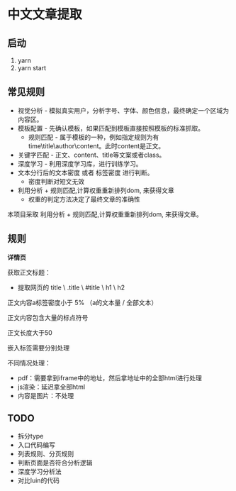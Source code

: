 # 中文文章提取

## 启动

1. yarn 
2. yarn start

## 常见规则

* 视觉分析 - 模拟真实用户，分析字号、字体、颜色信息，最终确定一个区域为内容区。
* 模板配置 - 先确认模板，如果匹配到模板直接按照模板的标准抓取。
  * 规则匹配 - 属于模板的一种，例如指定规则为有time\title\author\content。此时content是正文。
* 关键字匹配 - 正文、content、title等文案或者class。
* 深度学习 - 利用深度学习库，进行训练学习。
* 文本分行后的文本密度 或者 标签密度 进行判断。 
  * 密度判断对短文无效
* 利用分析 + 规则匹配,计算权重重新排列dom, 来获得文章
  * 权重的判定方法决定了最终文章的准确性


本项目采取 利用分析 + 规则匹配,计算权重重新排列dom, 来获得文章。

## 规则

**详情页**

获取正文标题：
  * 提取网页的 title \ .title \ #title \ h1 \ h2

正文内容a标签密度小于 5% （a的文本量 / 全部文本）

正文内容包含大量的标点符号

正文长度大于50

嵌入标签需要分别处理

不同情况处理：
* pdf：需要拿到iframe中的地址，然后拿地址中的全部html进行处理
* js渲染：延迟拿全部html
* 内容是图片：不处理

## TODO

* 拆分type
* 入口代码编写
* 列表规则、分页规则
* 判断页面是否符合分析逻辑
* 深度学习分析法
* 对比luin的代码